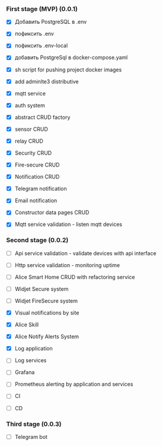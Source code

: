 ### First stage (MVP) (0.0.1)

- [x] Добавить PostgreSQL в .env
- [x] пофиксить .env
- [x] пофиксить .env-local
- [x] добавить PostgreSql в docker-compose.yaml
- [x] sh script for pushing project docker images
- [x] add adminlte3 distributive
- [x] mqtt service
- [x] auth system
- [x] abstract CRUD factory
- [x] sensor CRUD
- [x] relay CRUD
- [x] Security CRUD
- [x] Fire-secure CRUD
- [x] Notification CRUD
- [x] Telegram notification
- [x] Email notification
- [x] Constructor data pages CRUD
- [x] Mqtt service validation - listen mqtt devices


### Second stage (0.0.2)

- [ ] Api service validation - validate devices with api interface
- [ ] Http service validation - monitoring uptime
- [ ] Alice Smart Home CRUD with refactoring service
- [ ] Widjet Secure system
- [ ] Widjet FireSecure system
- [x] Visual notifications by site
- [x] Alice Skill
- [x] Alice Notify Alerts System
- [x] Log application
- [ ] Log services
- [ ] Grafana
- [ ] Prometheus alerting by application and services
- [ ] CI
- [ ] CD


### Third stage (0.0.3)

- [ ] Telegram bot